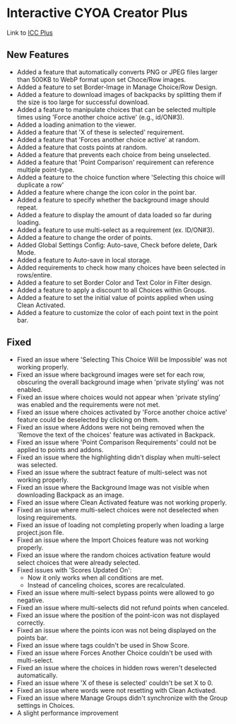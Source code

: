 # Interactive CYOA Creator Plus

Link to [ICC Plus](https://hikawasisters.neocities.org/ICCPlus/)

## New Features

 - Added a feature that automatically converts PNG or JPEG files larger than 500KB to WebP format upon set Choce/Row images.
 - Added a feature to set Border-Image in Manage Choice/Row Design.
 - Added a feature to download images of backpacks by splitting them if the size is too large for successful download.
 - Added a feature to manipulate choices that can be selected multiple times using 'Force another choice active' (e.g., id/ON#3).
 - Added a loading animation to the viewer.
 - Added a feature that 'X of these is selected' requirement.
 - Added a feature that 'Forces another choice active' at random.
 - Added a feature that costs points at random.
 - Added a feature that prevents each choice from being unselected.
 - Added a feature that 'Point Comparison' requirement can reference multiple point-type.
 - Added a feature to the choice function where 'Selecting this choice will duplicate a row'
 - Added a feature where change the icon color in the point bar.
 - Added a feature to specify whether the background image should repeat.
 - Added a feature to display the amount of data loaded so far during loading.
 - Added a feature to use multi-select as a requirement (ex. ID/ON#3).
 - Added a feature to change the order of points.
 - Added Global Settings Config: Auto-save, Check before delete, Dark Mode.
 - Added a feature to Auto-save in local storage.
 - Added requirements to check how many choices have been selected in rows/entire.
 - Added a feature to set Border Color and Text Color in Filter design.
 - Added a feature to apply a discount to all Choices within Groups.
 - Added a feature to set the initial value of points applied when using Clean Activated.
 - Added a feature to customize the color of each point text in the point bar.

## Fixed

 - Fixed an issue where 'Selecting This Choice Will be Impossible' was not working properly.
 - Fixed an issue where background images were set for each row, obscuring the overall background image when 'private styling' was not enabled.
 - Fixed an issue where choices would not appear when 'private styling' was enabled and the requirements were not met.
 - Fixed an issue where choices activated by 'Force another choice active' feature could be deselected by clicking on them.
 - Fixed an issue where Addons were not being removed when the 'Remove the text of the choices' feature was activated in Backpack.
 - Fixed an issue where 'Point Comparison Requirements' could not be applied to points and addons.
 - Fixed an issue where the highlighting didn't display when multi-select was selected.
 - Fixed an issue where the subtract feature of multi-select was not working properly.
 - Fixed an issue where the Background Image was not visible when downloading Backpack as an image.
 - Fixed an issue where Clean Activated feature was not working properly.
 - Fixed an issue where multi-select choices were not deselected when losing requirements.
 - Fixed an issue of loading not completing properly when loading a large project.json file.
 - Fixed an issue where the Import Choices feature was not working properly.
 - Fixed an issue where the random choices activation feature would select choices that were already selected.
 - Fixed issues with 'Scores Updated On':
   - Now it only works when all conditions are met.
   - Instead of canceling choices, scores are recalculated.
 - Fixed an issue where multi-select bypass points were allowed to go negative.
 - Fixed an issue where multi-selects did not refund points when canceled.
 - Fixed an issue where the position of the point-icon was not displayed correctly.
 - Fixed an issue where the points icon was not being displayed on the points bar.
 - Fixed an issue where tags couldn't be used in Show Score.
 - Fixed an issue where Forces Another Choice couldn't be used with multi-select. 
 - Fixed an issue where the choices in hidden rows weren't deselected automatically.
 - Fixed an issue where 'X of these is selected' couldn't be set X to 0.
 - Fixed an issue where words were not resetting with Clean Activated.
 - Fixed an issue where Manage Groups didn't synchronize with the Group settings in Choices.
 - A slight performance improvement

